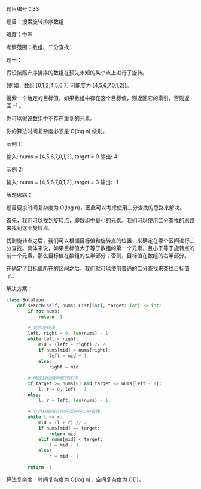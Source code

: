 题目编号：33

题目：搜索旋转排序数组

难度：中等

考察范围：数组、二分查找

题干：

假设按照升序排序的数组在预先未知的某个点上进行了旋转。

(例如，数组 [0,1,2,4,5,6,7] 可能变为 [4,5,6,7,0,1,2])。

搜索一个给定的目标值，如果数组中存在这个目标值，则返回它的索引，否则返回 -1 。

你可以假设数组中不存在重复的元素。

你的算法时间复杂度必须是 O(log n) 级别。

示例 1:

输入: nums = [4,5,6,7,0,1,2], target = 0
输出: 4

示例 2:

输入: nums = [4,5,6,7,0,1,2], target = 3
输出: -1

解题思路：

题目要求时间复杂度为 O(log n)，因此可以考虑使用二分查找的思路来解决。

首先，我们可以找到旋转点，即数组中最小的元素。我们可以使用二分查找的思路来找到这个旋转点。

找到旋转点之后，我们可以根据目标值和旋转点的位置，来确定在哪个区间进行二分查找。具体来说，如果目标值大于等于数组的第一个元素，且小于等于旋转点的前一个元素，那么目标值在数组的左半部分；否则，目标值在数组的右半部分。

在确定了目标值所在的区间之后，我们就可以使用普通的二分查找来查找目标值了。

解决方案：

```python
class Solution:
    def search(self, nums: List[int], target: int) -> int:
        if not nums:
            return -1
        
        # 找到旋转点
        left, right = 0, len(nums) - 1
        while left < right:
            mid = (left + right) // 2
            if nums[mid] > nums[right]:
                left = mid + 1
            else:
                right = mid
        
        # 确定目标值所在的区间
        if target >= nums[0] and target <= nums[left - 1]:
            l, r = 0, left - 1
        else:
            l, r = left, len(nums) - 1
        
        # 在目标值所在的区间进行二分查找
        while l <= r:
            mid = (l + r) // 2
            if nums[mid] == target:
                return mid
            elif nums[mid] < target:
                l = mid + 1
            else:
                r = mid - 1
        
        return -1
```

算法复杂度：时间复杂度为 O(log n)，空间复杂度为 O(1)。